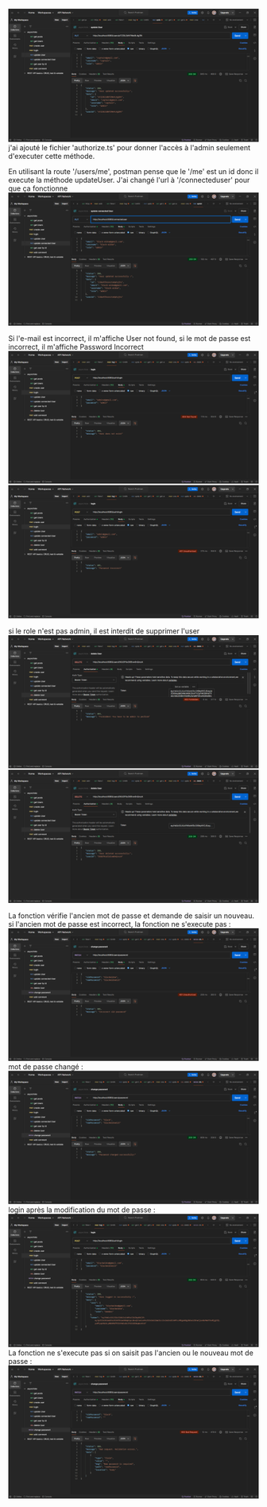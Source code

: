<!-- update user -->
![alt text](updateUser.png)
j'ai ajouté le fichier 'authorize.ts' pour donner l'accès à l'admin seulement d'executer cette méthode.

<!-- update connected user -->
En utilisant la route '/users/me', postman pense que le '/me' est un id donc il execute la méthode updateUser. J'ai changé l'url à '/connecteduser' pour que ça fonctionne
![alt text](updateConnectedUser.png)

<!-- login -->
Si l'e-mail est incorrect, il m'affiche User not found,
si le mot de passe est incorrect, il m'affiche Password Incorrect
![alt text](<login denied.png>)
![alt text](<login password incorrect.png>)

<!-- delete user -->
si le role n'est pas admin, il est interdit de supprimer l'user
![alt text](<deleteUser forbidden.png>) ![alt text](deleteUser.png)

<!-- change password -->
La fonction vérifie l'ancien mot de passe et demande de saisir un nouveau.
si l'ancien mot de passe est incorrect, la fonction ne s'execute pas :
![alt text](<changePassword incorrect.png>)
mot de passe changé :
![alt text](changePassword.png)
login après la modification du mot de passe :
![alt text](<login after password change.png>)
La fonction ne s'execute pas si on saisit pas l'ancien ou le nouveau mot de passe :
![alt text](<password required.png>)